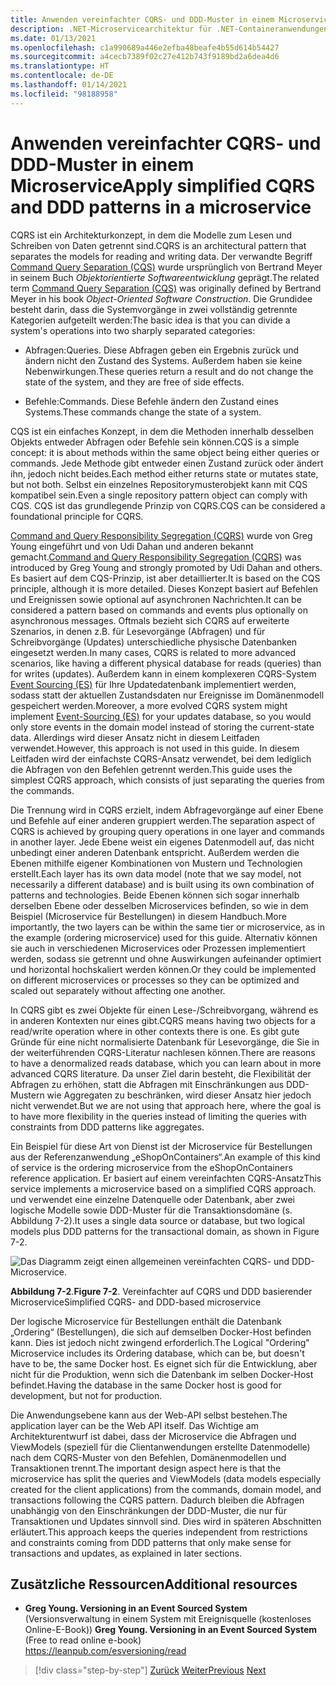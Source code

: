 ```yaml
---
title: Anwenden vereinfachter CQRS- und DDD-Muster in einem Microservice
description: .NET-Microservicearchitektur für .NET-Containeranwendungen | Übersicht über die allgemeine Beziehung zwischen CQRS- und DDD-Mustern
ms.date: 01/13/2021
ms.openlocfilehash: c1a990689a446e2efba48beafe4b55d614b54427
ms.sourcegitcommit: a4cecb7389f02c27e412b743f9189bd2a6dea4d6
ms.translationtype: HT
ms.contentlocale: de-DE
ms.lasthandoff: 01/14/2021
ms.locfileid: "98188958"
---
```

# <a name="apply-simplified-cqrs-and-ddd-patterns-in-a-microservice"></a><span data-ttu-id="89d74-103">Anwenden vereinfachter CQRS- und DDD-Muster in einem Microservice</span><span class="sxs-lookup"><span data-stu-id="89d74-103">Apply simplified CQRS and DDD patterns in a microservice</span></span>

<span data-ttu-id="89d74-104">CQRS ist ein Architekturkonzept, in dem die Modelle zum Lesen und Schreiben von Daten getrennt sind.</span><span class="sxs-lookup"><span data-stu-id="89d74-104">CQRS is an architectural pattern that separates the models for reading and writing data.</span></span> <span data-ttu-id="89d74-105">Der verwandte Begriff [Command Query Separation (CQS)](https://martinfowler.com/bliki/CommandQuerySeparation.html) wurde ursprünglich von Bertrand Meyer in seinem Buch *Objektorientierte Softwareentwicklung* geprägt.</span><span class="sxs-lookup"><span data-stu-id="89d74-105">The related term [Command Query Separation (CQS)](https://martinfowler.com/bliki/CommandQuerySeparation.html) was originally defined by Bertrand Meyer in his book *Object-Oriented Software Construction*.</span></span> <span data-ttu-id="89d74-106">Die Grundidee besteht darin, dass die Systemvorgänge in zwei vollständig getrennte Kategorien aufgeteilt werden:</span><span class="sxs-lookup"><span data-stu-id="89d74-106">The basic idea is that you can divide a system's operations into two sharply separated categories:</span></span>

- <span data-ttu-id="89d74-107">Abfragen:</span><span class="sxs-lookup"><span data-stu-id="89d74-107">Queries.</span></span> <span data-ttu-id="89d74-108">Diese Abfragen geben ein Ergebnis zurück und ändern nicht den Zustand des Systems. Außerdem haben sie keine Nebenwirkungen.</span><span class="sxs-lookup"><span data-stu-id="89d74-108">These queries return a result and do not change the state of the system, and they are free of side effects.</span></span>

- <span data-ttu-id="89d74-109">Befehle:</span><span class="sxs-lookup"><span data-stu-id="89d74-109">Commands.</span></span> <span data-ttu-id="89d74-110">Diese Befehle ändern den Zustand eines Systems.</span><span class="sxs-lookup"><span data-stu-id="89d74-110">These commands change the state of a system.</span></span>

<span data-ttu-id="89d74-111">CQS ist ein einfaches Konzept, in dem die Methoden innerhalb desselben Objekts entweder Abfragen oder Befehle sein können.</span><span class="sxs-lookup"><span data-stu-id="89d74-111">CQS is a simple concept: it is about methods within the same object being either queries or commands.</span></span> <span data-ttu-id="89d74-112">Jede Methode gibt entweder einen Zustand zurück oder ändert ihn, jedoch nicht beides.</span><span class="sxs-lookup"><span data-stu-id="89d74-112">Each method either returns state or mutates state, but not both.</span></span> <span data-ttu-id="89d74-113">Selbst ein einzelnes Repositorymusterobjekt kann mit CQS kompatibel sein.</span><span class="sxs-lookup"><span data-stu-id="89d74-113">Even a single repository pattern object can comply with CQS.</span></span> <span data-ttu-id="89d74-114">CQS ist das grundlegende Prinzip von CQRS.</span><span class="sxs-lookup"><span data-stu-id="89d74-114">CQS can be considered a foundational principle for CQRS.</span></span>

<span data-ttu-id="89d74-115">[Command and Query Responsibility Segregation (CQRS)](https://martinfowler.com/bliki/CQRS.html) wurde von Greg Young eingeführt und von Udi Dahan und anderen bekannt gemacht.</span><span class="sxs-lookup"><span data-stu-id="89d74-115">[Command and Query Responsibility Segregation (CQRS)](https://martinfowler.com/bliki/CQRS.html) was introduced by Greg Young and strongly promoted by Udi Dahan and others.</span></span> <span data-ttu-id="89d74-116">Es basiert auf dem CQS-Prinzip, ist aber detaillierter.</span><span class="sxs-lookup"><span data-stu-id="89d74-116">It is based on the CQS principle, although it is more detailed.</span></span> <span data-ttu-id="89d74-117">Dieses Konzept basiert auf Befehlen und Ereignissen sowie optional auf asynchronen Nachrichten.</span><span class="sxs-lookup"><span data-stu-id="89d74-117">It can be considered a pattern based on commands and events plus optionally on asynchronous messages.</span></span> <span data-ttu-id="89d74-118">Oftmals bezieht sich CQRS auf erweiterte Szenarios, in denen z.B. für Lesevorgänge (Abfragen) und für Schreibvorgänge (Updates) unterschiedliche physische Datenbanken eingesetzt werden.</span><span class="sxs-lookup"><span data-stu-id="89d74-118">In many cases, CQRS is related to more advanced scenarios, like having a different physical database for reads (queries) than for writes (updates).</span></span> <span data-ttu-id="89d74-119">Außerdem kann in einem komplexeren CQRS-System [Event Sourcing (ES)](https://martinfowler.com/eaaDev/EventSourcing.html) für Ihre Updatedatenbank implementiert werden, sodass statt der aktuellen Zustandsdaten nur Ereignisse im Domänenmodell gespeichert werden.</span><span class="sxs-lookup"><span data-stu-id="89d74-119">Moreover, a more evolved CQRS system might implement [Event-Sourcing (ES)](https://martinfowler.com/eaaDev/EventSourcing.html) for your updates database, so you would only store events in the domain model instead of storing the current-state data.</span></span> <span data-ttu-id="89d74-120">Allerdings wird dieser Ansatz nicht in diesem Leitfaden verwendet.</span><span class="sxs-lookup"><span data-stu-id="89d74-120">However, this approach is not used in this guide.</span></span> <span data-ttu-id="89d74-121">In diesem Leitfaden wird der einfachste CQRS-Ansatz verwendet, bei dem lediglich die Abfragen von den Befehlen getrennt werden.</span><span class="sxs-lookup"><span data-stu-id="89d74-121">This guide uses the simplest CQRS approach, which consists of just separating the queries from the commands.</span></span>

<span data-ttu-id="89d74-122">Die Trennung wird in CQRS erzielt, indem Abfragevorgänge auf einer Ebene und Befehle auf einer anderen gruppiert werden.</span><span class="sxs-lookup"><span data-stu-id="89d74-122">The separation aspect of CQRS is achieved by grouping query operations in one layer and commands in another layer.</span></span> <span data-ttu-id="89d74-123">Jede Ebene weist ein eigenes Datenmodell auf, das nicht unbedingt einer anderen Datenbank entspricht. Außerdem werden die Ebenen mithilfe eigener Kombinationen von Mustern und Technologien erstellt.</span><span class="sxs-lookup"><span data-stu-id="89d74-123">Each layer has its own data model (note that we say model, not necessarily a different database) and is built using its own combination of patterns and technologies.</span></span> <span data-ttu-id="89d74-124">Beide Ebenen können sich sogar innerhalb derselben Ebene oder desselben Microservices befinden, so wie in dem Beispiel (Microservice für Bestellungen) in diesem Handbuch.</span><span class="sxs-lookup"><span data-stu-id="89d74-124">More importantly, the two layers can be within the same tier or microservice, as in the example (ordering microservice) used for this guide.</span></span> <span data-ttu-id="89d74-125">Alternativ können sie auch in verschiedenen Microservices oder Prozessen implementiert werden, sodass sie getrennt und ohne Auswirkungen aufeinander optimiert und horizontal hochskaliert werden können.</span><span class="sxs-lookup"><span data-stu-id="89d74-125">Or they could be implemented on different microservices or processes so they can be optimized and scaled out separately without affecting one another.</span></span>

<span data-ttu-id="89d74-126">In CQRS gibt es zwei Objekte für einen Lese-/Schreibvorgang, während es in anderen Kontexten nur eines gibt.</span><span class="sxs-lookup"><span data-stu-id="89d74-126">CQRS means having two objects for a read/write operation where in other contexts there is one.</span></span> <span data-ttu-id="89d74-127">Es gibt gute Gründe für eine nicht normalisierte Datenbank für Lesevorgänge, die Sie in der weiterführenden CQRS-Literatur nachlesen können.</span><span class="sxs-lookup"><span data-stu-id="89d74-127">There are reasons to have a denormalized reads database, which you can learn about in more advanced CQRS literature.</span></span> <span data-ttu-id="89d74-128">Da unser Ziel darin besteht, die Flexibilität der Abfragen zu erhöhen, statt die Abfragen mit Einschränkungen aus DDD-Mustern wie Aggregaten zu beschränken, wird dieser Ansatz hier jedoch nicht verwendet.</span><span class="sxs-lookup"><span data-stu-id="89d74-128">But we are not using that approach here, where the goal is to have more flexibility in the queries instead of limiting the queries with constraints from DDD patterns like aggregates.</span></span>

<span data-ttu-id="89d74-129">Ein Beispiel für diese Art von Dienst ist der Microservice für Bestellungen aus der Referenzanwendung „eShopOnContainers“.</span><span class="sxs-lookup"><span data-stu-id="89d74-129">An example of this kind of service is the ordering microservice from the eShopOnContainers reference application.</span></span> <span data-ttu-id="89d74-130">Er basiert auf einem vereinfachten CQRS-Ansatz</span><span class="sxs-lookup"><span data-stu-id="89d74-130">This service implements a microservice based on a simplified CQRS approach.</span></span> <span data-ttu-id="89d74-131">und verwendet eine einzelne Datenquelle oder Datenbank, aber zwei logische Modelle sowie DDD-Muster für die Transaktionsdomäne (s. Abbildung 7-2).</span><span class="sxs-lookup"><span data-stu-id="89d74-131">It uses a single data source or database, but two logical models plus DDD patterns for the transactional domain, as shown in Figure 7-2.</span></span>

![Das Diagramm zeigt einen allgemeinen vereinfachten CQRS- und DDD-Microservice.](./media/apply-simplified-microservice-cqrs-ddd-patterns/simplified-cqrs-ddd-microservice.png)

<span data-ttu-id="89d74-133">**Abbildung 7-2**.</span><span class="sxs-lookup"><span data-stu-id="89d74-133">**Figure 7-2**.</span></span> <span data-ttu-id="89d74-134">Vereinfachter auf CQRS und DDD basierender Microservice</span><span class="sxs-lookup"><span data-stu-id="89d74-134">Simplified CQRS- and DDD-based microservice</span></span>

<span data-ttu-id="89d74-135">Der logische Microservice für Bestellungen enthält die Datenbank „Ordering“ (Bestellungen), die sich auf demselben Docker-Host befinden kann. Dies ist jedoch nicht zwingend erforderlich.</span><span class="sxs-lookup"><span data-stu-id="89d74-135">The Logical "Ordering" Microservice includes its Ordering database, which can be, but doesn't have to be, the same Docker host.</span></span> <span data-ttu-id="89d74-136">Es eignet sich für die Entwicklung, aber nicht für die Produktion, wenn sich die Datenbank im selben Docker-Host befindet.</span><span class="sxs-lookup"><span data-stu-id="89d74-136">Having the database in the same Docker host is good for development, but not for production.</span></span>

<span data-ttu-id="89d74-137">Die Anwendungsebene kann aus der Web-API selbst bestehen.</span><span class="sxs-lookup"><span data-stu-id="89d74-137">The application layer can be the Web API itself.</span></span> <span data-ttu-id="89d74-138">Das Wichtige am Architekturentwurf ist dabei, dass der Microservice die Abfragen und ViewModels (speziell für die Clientanwendungen erstellte Datenmodelle) nach dem CQRS-Muster von den Befehlen, Domänenmodellen und Transaktionen trennt.</span><span class="sxs-lookup"><span data-stu-id="89d74-138">The important design aspect here is that the microservice has split the queries and ViewModels (data models especially created for the client applications) from the commands, domain model, and transactions following the CQRS pattern.</span></span> <span data-ttu-id="89d74-139">Dadurch bleiben die Abfragen unabhängig von den Einschränkungen der DDD-Muster, die nur für Transaktionen und Updates sinnvoll sind. Dies wird in späteren Abschnitten erläutert.</span><span class="sxs-lookup"><span data-stu-id="89d74-139">This approach keeps the queries independent from restrictions and constraints coming from DDD patterns that only make sense for transactions and updates, as explained in later sections.</span></span>

## <a name="additional-resources"></a><span data-ttu-id="89d74-140">Zusätzliche Ressourcen</span><span class="sxs-lookup"><span data-stu-id="89d74-140">Additional resources</span></span>

- <span data-ttu-id="89d74-141">**Greg Young. Versioning in an Event Sourced System** (Versionsverwaltung in einem System mit Ereignisquelle (kostenloses Online-E-Book)) </span><span class="sxs-lookup"><span data-stu-id="89d74-141">**Greg Young. Versioning in an Event Sourced System** (Free to read online e-book) </span></span>\
   <https://leanpub.com/esversioning/read>

>[!div class="step-by-step"]
><span data-ttu-id="89d74-142">[Zurück](index.md)
>[Weiter](eshoponcontainers-cqrs-ddd-microservice.md)</span><span class="sxs-lookup"><span data-stu-id="89d74-142">[Previous](index.md)
[Next](eshoponcontainers-cqrs-ddd-microservice.md)</span></span>
